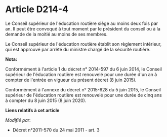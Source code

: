 # Article D214-4

Le Conseil supérieur de l'éducation routière siège au moins deux fois par an. Il peut être convoqué à tout moment par le
président du conseil ou à la demande de la moitié au moins de ses membres. 

Le Conseil supérieur de l'éducation routière établit son règlement intérieur, qui est approuvé par arrêté du   ministre
chargé de la sécurité routière.

**Nota:**

Conformément à l'article 1 du décret n° 2014-597 du 6 juin 2014, le Conseil supérieur de l'éducation routière est renouvelé
pour une durée d'un an à compter de l'entrée en vigueur du présent décret (8 juin 2015). 

Conformément à l'annexe du décret n° 2015-628 du 5 juin 2015, le Conseil supérieur de l'éducation routière est renouvelé pour
une durée de cinq ans à compter du 8 juin 2015 (8 juin 2020).

**Liens relatifs à cet article**

_Modifié par_:

  - Décret n°2011-570 du 24 mai 2011 - art. 3
